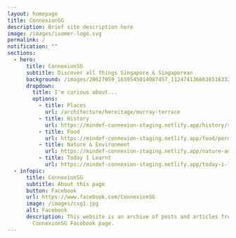 ```yaml
---
layout: homepage
title: ConnexionSG
description: Brief site description here
image: /images/isomer-logo.svg
permalink: /
notification: ""
sections:
  - hero:
      title: ConnexionSG
      subtitle: Discover all things Singapore & Singaporean
      background: /images/20627059_1659545014087457_1124741366636516332_o.jpg
      dropdown:
        title: I'm curious about...
        options:
          - title: Places
            url: /architecture/hereitage/murray-terrace
          - title: History
            url: https://mindef-connexion-staging.netlify.app/history/shipwreck/permalink
          - title: Food
            url: https://mindef-connexion-staging.netlify.app/food/permalink
          - title: Nature & Environment
            url: https://mindef-connexion-staging.netlify.app/nature-and-environment/permalink
          - title: Today I Learnt
            url: https://mindef-connexion-staging.netlify.app/today-i-learnt/permalink
  - infopic:
      title: ConnexionSG
      subtitle: About this page
      button: Facebook
      url: https://www.facebook.com/ConnexionSG
      image: /images/csg1.jpg
      alt: Facebook
      description: This website is an archive of posts and articles from the
        ConnexionSG Facebook page.
---
```

